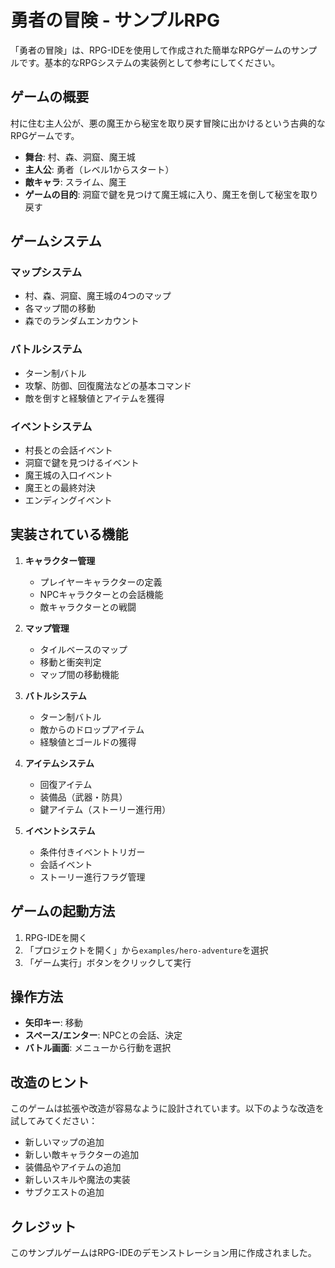 # 勇者の冒険 - サンプルRPG

「勇者の冒険」は、RPG-IDEを使用して作成された簡単なRPGゲームのサンプルです。基本的なRPGシステムの実装例として参考にしてください。

## ゲームの概要

村に住む主人公が、悪の魔王から秘宝を取り戻す冒険に出かけるという古典的なRPGゲームです。

- **舞台**: 村、森、洞窟、魔王城
- **主人公**: 勇者（レベル1からスタート）
- **敵キャラ**: スライム、魔王
- **ゲームの目的**: 洞窟で鍵を見つけて魔王城に入り、魔王を倒して秘宝を取り戻す

## ゲームシステム

### マップシステム

- 村、森、洞窟、魔王城の4つのマップ
- 各マップ間の移動
- 森でのランダムエンカウント

### バトルシステム

- ターン制バトル
- 攻撃、防御、回復魔法などの基本コマンド
- 敵を倒すと経験値とアイテムを獲得

### イベントシステム

- 村長との会話イベント
- 洞窟で鍵を見つけるイベント
- 魔王城の入口イベント
- 魔王との最終対決
- エンディングイベント

## 実装されている機能

1. **キャラクター管理**
   - プレイヤーキャラクターの定義
   - NPCキャラクターとの会話機能
   - 敵キャラクターとの戦闘

2. **マップ管理**
   - タイルベースのマップ
   - 移動と衝突判定
   - マップ間の移動機能

3. **バトルシステム**
   - ターン制バトル
   - 敵からのドロップアイテム
   - 経験値とゴールドの獲得

4. **アイテムシステム**
   - 回復アイテム
   - 装備品（武器・防具）
   - 鍵アイテム（ストーリー進行用）

5. **イベントシステム**
   - 条件付きイベントトリガー
   - 会話イベント
   - ストーリー進行フラグ管理

## ゲームの起動方法

1. RPG-IDEを開く
2. 「プロジェクトを開く」から`examples/hero-adventure`を選択
3. 「ゲーム実行」ボタンをクリックして実行

## 操作方法

- **矢印キー**: 移動
- **スペース/エンター**: NPCとの会話、決定
- **バトル画面**: メニューから行動を選択

## 改造のヒント

このゲームは拡張や改造が容易なように設計されています。以下のような改造を試してみてください：

- 新しいマップの追加
- 新しい敵キャラクターの追加
- 装備品やアイテムの追加
- 新しいスキルや魔法の実装
- サブクエストの追加

## クレジット

このサンプルゲームはRPG-IDEのデモンストレーション用に作成されました。